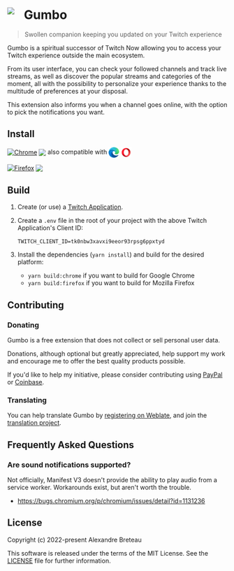 # <img src="public/icon-48.png" width="38" align="left" /> Gumbo

> Swollen companion keeping you updated on your Twitch experience

Gumbo is a spiritual successor of Twitch Now allowing you to access your Twitch experience outside the main ecosystem.

From its user interface, you can check your followed channels and track live streams, as well as discover the popular streams and categories of the moment, all with the possibility to personalize your experience thanks to the multitude of preferences at your disposal.

This extension also informs you when a channel goes online, with the option to pick the notifications you want.

## Install

[link-chrome]: https://chrome.google.com/webstore/detail/gumbo-twitch-companion/aalmjfpohaedoddkobnibokclgeefamn 'Version published on Chrome Web Store'
[link-firefox]: https://addons.mozilla.org/firefox/addon/gumbo-twitch-companion 'Version published on Mozilla Add-ons'

[<img src="https://raw.githubusercontent.com/alrra/browser-logos/main/src/chrome/chrome.svg" width="48" alt="Chrome" valign="middle">][link-chrome] [<img valign="middle" src="https://img.shields.io/chrome-web-store/v/aalmjfpohaedoddkobnibokclgeefamn.svg?label=%20">][link-chrome] also compatible with [<img src="https://raw.githubusercontent.com/alrra/browser-logos/main/src/edge/edge.svg" width="24" alt="Edge" valign="middle">][link-chrome] [<img src="https://raw.githubusercontent.com/alrra/browser-logos/main/src/opera/opera.svg" width="24" alt="Opera" valign="middle">][link-chrome]

[<img src="https://raw.githubusercontent.com/alrra/browser-logos/main/src/firefox/firefox.svg" width="48" alt="Firefox" valign="middle">][link-firefox] [<img valign="middle" src="https://img.shields.io/amo/v/gumbo-twitch-companion.svg?label=%20">][link-firefox]

## Build

1. Create (or use) a [Twitch Application](https://dev.twitch.tv/console/apps).

2. Create a `.env` file in the root of your project with the above Twitch Application's Client ID:

    ```
    TWITCH_CLIENT_ID=tk0nbw3xavxi9eeor93rpsg6ppxtyd
    ```

3. Install the dependencies (`yarn install`) and build for the desired platform:

    - `yarn build:chrome` if you want to build for Google Chrome
    - `yarn build:firefox` if you want to build for Mozilla Firefox

## Contributing

### Donating

Gumbo is a free extension that does not collect or sell personal user data.

Donations, although optional but greatly appreciated, help support my work and encourage me to offer the best quality products possible.

If you'd like to help my initiative, please consider contributing using [PayPal](https://go.seldszar.fr/paypal) or [Coinbase](https://go.seldszar.fr/coinbase).

### Translating

You can help translate Gumbo by [registering on Weblate](https://hosted.weblate.org/accounts/register), and join the [translation project](https://hosted.weblate.org/projects/gumbo).

## Frequently Asked Questions

### Are sound notifications supported?

Not officially, Manifest V3 doesn't provide the ability to play audio from a service worker. Workarounds exist, but aren't worth the trouble.

- https://bugs.chromium.org/p/chromium/issues/detail?id=1131236

## License

Copyright (c) 2022-present Alexandre Breteau

This software is released under the terms of the MIT License.
See the [LICENSE](LICENSE) file for further information.
